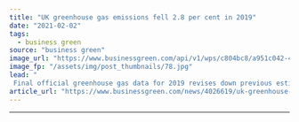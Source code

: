 ```yaml
---
title: "UK greenhouse gas emissions fell 2.8 per cent in 2019"
date: "2021-02-02"
tags: 
  - business green
source: "business green"
image_url: "https://www.businessgreen.com/api/v1/wps/c804bc8/a951c042-496a-4f77-a5f5-fd5b623dc7f3/2/iStock-930989368-road-traffic-uk-185x114.jpg"
image_fp: "/assets/img/post_thumbnails/78.jpg"
lead: "
 Final official greenhouse gas data for 2019 revises down previous estimates slightly, with road transport still the UK's biggest emitter ..."
article_url: "https://www.businessgreen.com/news/4026619/uk-greenhouse-gas-emissions-fell-cent-2019"
---
```


---
